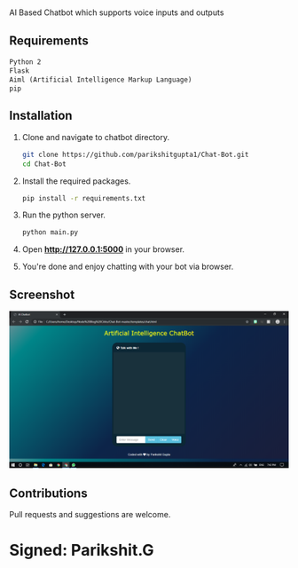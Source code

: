 #
AI Based Chatbot which supports voice inputs and outputs

## Requirements
    Python 2
    Flask
    Aiml (Artificial Intelligence Markup Language)
    pip

## Installation

1. Clone and navigate to chatbot directory.
    ```bash
    git clone https://github.com/parikshitgupta1/Chat-Bot.git
    cd Chat-Bot
    ```

2. Install the required packages.
    ```bash
    pip install -r requirements.txt
    ```

3. Run the python server.
    ```bash
    python main.py
    ```
4. Open **http://127.0.0.1:5000** in your browser.

5. You're done and enjoy chatting with your bot via browser.

## Screenshot

![Screenshot](screenshot.png)

## Contributions

Pull requests and suggestions are welcome.

# Signed: Parikshit.G
